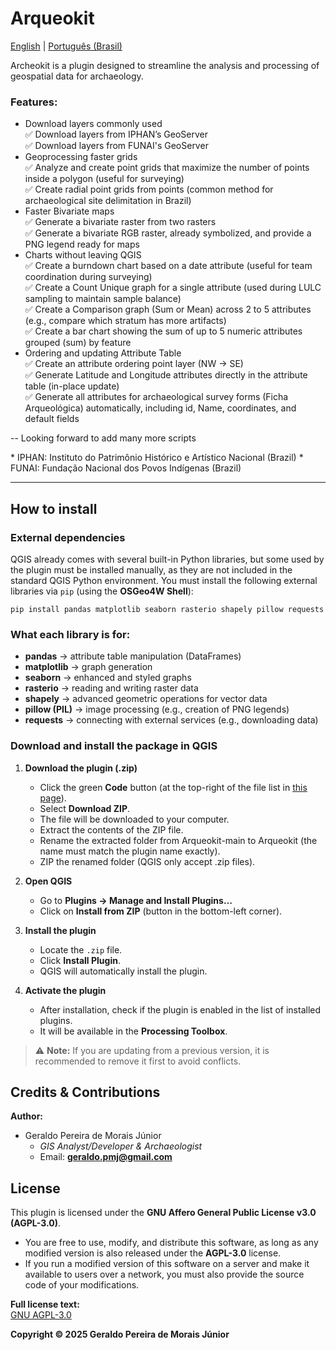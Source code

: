 

# Arqueokit

[English](README.md) | [Português (Brasil)](README.pt-BR.md)

Archeokit is a plugin designed to streamline the analysis and processing of geospatial data for archaeology.

### Features:
- Download layers commonly used  
✅ Download layers from IPHAN’s GeoServer  
✅ Download layers from FUNAI's GeoServer  
- Geoprocessing faster grids  
✅ Analyze and create point grids that maximize the number of points inside a polygon (useful for surveying)  
✅ Create radial point grids from points (common method for archaeological site delimitation in Brazil)  
- Faster Bivariate maps  
✅ Generate a bivariate raster from two rasters  
✅ Generate a bivariate RGB raster, already symbolized, and provide a PNG legend ready for maps  
- Charts without leaving QGIS  
✅ Create a burndown chart based on a date attribute (useful for team coordination during surveying)  
✅ Create a Count Unique graph for a single attribute (used during LULC sampling to maintain sample balance)  
✅ Create a Comparison graph (Sum or Mean) across 2 to 5 attributes (e.g., compare which stratum has more artifacts)  
✅ Create a bar chart showing the sum of up to 5 numeric attributes grouped (sum) by feature  
- Ordering and updating Attribute Table  
✅ Create an attribute ordering point layer (NW → SE)  
✅ Generate Latitude and Longitude attributes directly in the attribute table (in-place update)  
✅ Generate all attributes for archaeological survey forms (Ficha Arqueológica) automatically, including id, Name, coordinates, and default fields

-- Looking forward to add many more scripts

\* IPHAN: Instituto do Patrimônio Histórico e Artístico Nacional (Brazil)
\* FUNAI: Fundação Nacional dos Povos Indígenas (Brazil)

--------------------------------------------------
## How to install
### External dependencies
QGIS already comes with several built-in Python libraries, but some used by the plugin must be installed manually, as they are not included in the standard QGIS Python environment. You must install the following external libraries via `pip` (using the **OSGeo4W Shell**):

    pip install pandas matplotlib seaborn rasterio shapely pillow requests

### **What each library is for:**

-   **pandas** → attribute table manipulation (DataFrames)
-   **matplotlib** → graph generation
-   **seaborn** → enhanced and styled graphs
-   **rasterio** → reading and writing raster data
-   **shapely** → advanced geometric operations for vector data
-   **pillow (PIL)** → image processing (e.g., creation of PNG legends)
-   **requests** → connecting with external services (e.g., downloading data)

### **Download and install the package in QGIS**

1.  **Download the plugin (.zip)**
    -   Click the green **Code** button (at the top-right of the file list in [this page](https://github.com/geraldopmj/Arqueokit/tree/main)).
    -   Select **Download ZIP**.
    -   The file will be downloaded to your computer.
    -   Extract the contents of the ZIP file.
    -   Rename the extracted folder from Arqueokit-main to Arqueokit (the name must match the plugin name exactly).
    -   ZIP the renamed folder (QGIS only accept .zip files).
   
2.  **Open QGIS**
    -   Go to **Plugins → Manage and Install Plugins…**
    -   Click on **Install from ZIP** (button in the bottom-left corner).
        
3.  **Install the plugin**
    -   Locate the `.zip` file.
    -   Click **Install Plugin**.
    -   QGIS will automatically install the plugin.
        
4.  **Activate the plugin**
    -   After installation, check if the plugin is enabled in the list of installed plugins.
    -   It will be available in the **Processing Toolbox**.
        
> ⚠️ **Note:** If you are updating from a previous version, it is recommended to remove it first to avoid conflicts.


 ## **Credits & Contributions**

**Author:**

-   Geraldo Pereira de Morais Júnior
    -   _GIS Analyst/Developer & Archaeologist_
    -   Email: **geraldo.pmj@gmail.com**   
## **License**

This plugin is licensed under the **GNU Affero General Public License v3.0 (AGPL-3.0)**.
-   You are free to use, modify, and distribute this software, as long as any modified version is also released under the **AGPL-3.0** license.
-   If you run a modified version of this software on a server and make it available to users over a network, you must also provide the source code of your modifications.

**Full license text:**  
[GNU AGPL-3.0](https://www.gnu.org/licenses/agpl-3.0.en.html)

**Copyright © 2025 Geraldo Pereira de Morais Júnior**
